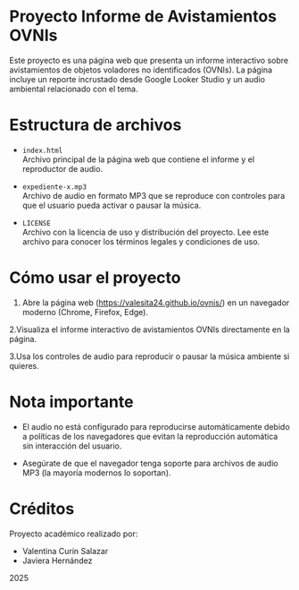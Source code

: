 # Proyecto Informe de Avistamientos OVNIs

Este proyecto es una página web que presenta un informe interactivo sobre avistamientos de objetos voladores no identificados (OVNIs). La página incluye un reporte incrustado desde Google Looker Studio y un audio ambiental relacionado con el tema.



# Estructura de archivos

- `index.html`  
  Archivo principal de la página web que contiene el informe y el reproductor de audio.

- `expediente-x.mp3`  
  Archivo de audio en formato MP3 que se reproduce con controles para que el usuario pueda activar o pausar la música.

- `LICENSE`  
  Archivo con la licencia de uso y distribución del proyecto. Lee este archivo para conocer los términos legales y condiciones de uso.



# Cómo usar el proyecto

1. Abre la página web (https://valesita24.github.io/ovnis/) en un navegador moderno (Chrome, Firefox, Edge).

2.Visualiza el informe interactivo de avistamientos OVNIs directamente en la página.

3.Usa los controles de audio para reproducir o pausar la música ambiente si quieres.



# Nota importante

- El audio no está configurado para reproducirse automáticamente debido a políticas de los navegadores que evitan la reproducción automática sin interacción del usuario.

- Asegúrate de que el navegador tenga soporte para archivos de audio MP3 (la mayoría modernos lo soportan).



# Créditos

Proyecto académico realizado por:

- Valentina Curín Salazar  
- Javiera Hernández

2025
